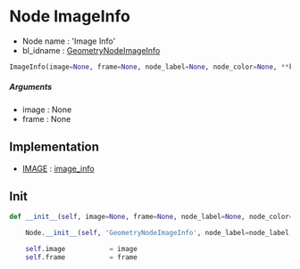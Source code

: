 # Node ImageInfo

- Node name : 'Image Info'
- bl_idname : [GeometryNodeImageInfo](https://docs.blender.org/api/current/bpy.types.GeometryNodeImageInfo.html)


``` python
ImageInfo(image=None, frame=None, node_label=None, node_color=None, **kwargs)
```
##### Arguments

- image : None
- frame : None

## Implementation

- [IMAGE](/docs/GeoNodes/socket_IMAGE.md) : [image_info](/docs/GeoNodes/socket_IMAGE.md#image_info)

## Init

``` python
def __init__(self, image=None, frame=None, node_label=None, node_color=None, **kwargs):

    Node.__init__(self, 'GeometryNodeImageInfo', node_label=node_label, node_color=node_color, **kwargs)

    self.image           = image
    self.frame           = frame
```
